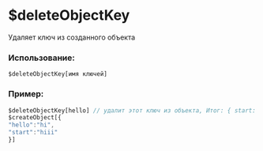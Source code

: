 # $deleteObjectKey
Удаляет ключ из созданного объекта 

### Использование:
```
$deleteObjectKey[имя ключей]
```

### Пример:
```js
$deleteObjectKey[hello] // удалит этот ключ из объекта, Итог: { start: 'hiii' }
$createObject[{
"hello":"hi",
"start":"hiii"
}]
```
